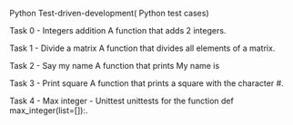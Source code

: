 Python Test-driven-development( Python test cases)

Task 0 - Integers addition
 A function that adds 2 integers.

Task 1 - Divide a matrix
 A function that divides all elements of a matrix.

Task  2 - Say my name
 A function that prints My name is <first name> <last name>

Task 3 - Print square
 A function that prints a square with the character #.

Task 4 -  Max integer - Unittest
 unittests for the function def max_integer(list=[]):.
